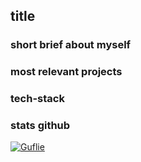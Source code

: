 ## title

### short brief about myself

### most relevant projects

### tech-stack

### stats github
[![Guflie](https://github-readme-stats.vercel.app/api?username=leonardo-guglielmi)](https://github.com/leonardo-guglielmi)

<!--
**leonardo-guglielmi/leonardo-guglielmi** is a ✨ _special_ ✨ repository because its `README.md` (this file) appears on your GitHub profile.

Here are some ideas to get you started:

- 🔭 I’m currently working on ...
- 🌱 I’m currently learning ...
- 👯 I’m looking to collaborate on ...
- 🤔 I’m looking for help with ...
- 💬 Ask me about ...
- 📫 How to reach me: ...
- 😄 Pronouns: ...
- ⚡ Fun fact: ...
-->
